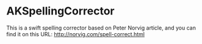 AKSpellingCorrector
===================

This is a swift spelling corrector based on Peter Norvig article, and you can find it on this URL:
http://norvig.com/spell-correct.html
